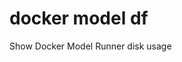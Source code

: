 # docker model df

<!---MARKER_GEN_START-->
Show Docker Model Runner disk usage


<!---MARKER_GEN_END-->

